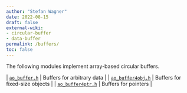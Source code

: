 ```yaml
---
author: "Stefan Wagner"
date: 2022-08-15
draft: false
external-wiki:
- circular-buffer
- data-buffer
permalink: /buffers/
toc: false
---
```


The following modules implement array-based circular buffers.

| [`ao_buffer.h`](api/src/ao/ao_buffer.h.md) | Buffers for arbitrary data |
| [`ao_buffer4obj.h`](api/src/ao/ao_buffer4obj.h.md) | Buffers for fixed-size objects |
| [`ao_buffer4ptr.h`](api/src/ao/ao_buffer4ptr.h.md) | Buffers for pointers |

